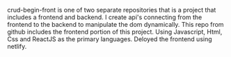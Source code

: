 <!-- ### `npm start`

Runs the app in the development mode.\
Open [http://localhost:3000](http://localhost:3000) to view it in the browser.

The page will reload if you make edits.\
You will also see any lint errors in the console. -->

crud-begin-front is one of two separate repositories that is a project that includes a frontend and backend.
I create api's connecting from the frontend to the backend to manipulate the dom dynamically.
This repo from github includes the frontend portion of this project.
Using Javascript, Html, Css and ReactJS as the primary languages.
Deloyed the frontend using netlify.

